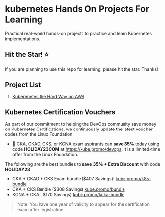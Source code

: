 # kubernetes Hands On Projects For Learning

Practical real-world hands-on projects to practice and learn Kubernetes implementations.

## Hit the Star! ⭐

If you are planning to use this repo for learning, please hit the star. Thanks!

## Project List

01. [Kuberenetes the Hard Way on AWS](https://github.com/techiescamp/kubernetes-projects/tree/main/01-kubernetes-the-hard-way-aws)

## Kubernetes Certification Vouchers

As part of our commitment to helping the DevOps community save money on Kubernetes Certifications, we continuously update the latest voucher codes from the Linux Foundation

- 🚀  CKA, CKAD, CKS, or KCNA exam aspirants can **save 35%** today using code **HOLIDAY23COM** at https://kube.promo/devops. It is a limited-time offer from the Linux Foundation.

The following are the best bundles to **save 35% + Extra Discount** with code **HOLIDAY23**

- CKA + CKAD + CKS Exam bundle ($407 Savings): [kube.promo/k8s-bundle](https://kube.promo/k8s-bundle)
- CKA + CKS Bundle ($308 Savings) [kube.promo/bundle](https://kube.promo/bundle)
- KCNA + CKA ( $170 Savings) [kube.promo/kcka-bundle](https://kube.promo/kcna-cka)

>Note: You have one year of validity to appear for the certification exam after registration

